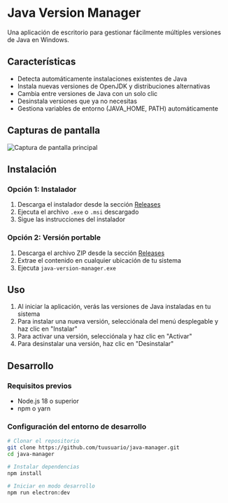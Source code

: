 # Java Version Manager

Una aplicación de escritorio para gestionar fácilmente múltiples versiones de Java en Windows.

## Características

- Detecta automáticamente instalaciones existentes de Java
- Instala nuevas versiones de OpenJDK y distribuciones alternativas
- Cambia entre versiones de Java con un solo clic
- Desinstala versiones que ya no necesitas
- Gestiona variables de entorno (JAVA_HOME, PATH) automáticamente

## Capturas de pantalla

![Captura de pantalla principal](screenshots/main.png)

## Instalación

### Opción 1: Instalador
1. Descarga el instalador desde la sección [Releases](https://github.com/tuusuario/java-manager/releases)
2. Ejecuta el archivo `.exe` o `.msi` descargado
3. Sigue las instrucciones del instalador

### Opción 2: Versión portable
1. Descarga el archivo ZIP desde la sección [Releases](https://github.com/tuusuario/java-manager/releases)
2. Extrae el contenido en cualquier ubicación de tu sistema
3. Ejecuta `java-version-manager.exe`

## Uso

1. Al iniciar la aplicación, verás las versiones de Java instaladas en tu sistema
2. Para instalar una nueva versión, selecciónala del menú desplegable y haz clic en "Instalar"
3. Para activar una versión, selecciónala y haz clic en "Activar"
4. Para desinstalar una versión, haz clic en "Desinstalar"

## Desarrollo

### Requisitos previos
- Node.js 18 o superior
- npm o yarn

### Configuración del entorno de desarrollo
```bash
# Clonar el repositorio
git clone https://github.com/tuusuario/java-manager.git
cd java-manager

# Instalar dependencias
npm install

# Iniciar en modo desarrollo
npm run electron:dev
